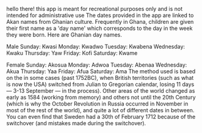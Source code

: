 hello there!
this app is meant for recreational purposes only and is not intended for administrative use
The dates provided in the app are linked to Akan names from Ghanian culture. Frequently in Ghana, children are given their first name as a 'day name' which corresponds to the day in the week they were born. Here are Ghanian day names.

Male
Sunday: Kwasi
Monday: Kwadwo
Tuesday: Kwabena
Wednesday: Kwaku
Thursday:  Yaw
Friday: Kofi
Saturday: Kwame

Female
Sunday: Akosua
Monday: Adwoa
Tuesday: Abenaa
Wednesday: Akua
Thursday:  Yaa
Friday: Afua
Saturday: Ama
The method used is based on the 
in some cases (past 1752BC), when British territories (such as what is now the USA) switched from Julian to Gregorian calendar, losing 11 days — 3-13 September — in the process). Other areas of the world changed as early as 1584 (working from memory) and others not until the 20th Century (which is why the October Revolution in Russia occurred in November in most of the rest of the world), and quite a lot of different dates in between. You can even find that Sweden had a 30th of February 1712 because of the switchover (and mistakes made during the switchover).
